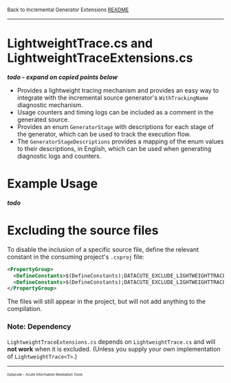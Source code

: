<small>Back to Incremental Generator Extensions [README](../README.md)</small>

---
# LightweightTrace.cs and LightweightTraceExtensions.cs
***todo - expand on copied points below***

- Provides a lightweight tracing mechanism and provides an easy way to integrate
  with the incremental source generator's `WithTrackingName` diagnostic mechanism.
- Usage counters and timing logs can be included as a comment in the generated source.
- Provides an enum `GeneratorStage` with descriptions for each stage of the generator,
  which can be used to track the execution flow.
- The `GeneratorStageDescriptions` provides a mapping of the enum values to their descriptions,
  in English, which can be used when generating diagnostic logs and counters.

# Example Usage

_**todo**_

# Excluding the source files

To disable the inclusion of a specific source file,
define the relevant constant in the consuming project's `.csproj` file:

```XML
<PropertyGroup>
  <DefineConstants>$(DefineConstants);DATACUTE_EXCLUDE_LIGHTWEIGHTTRACE</DefineConstants>
  <DefineConstants>$(DefineConstants);DATACUTE_EXCLUDE_LIGHTWEIGHTTRACEEXTENSIONS</DefineConstants>
</PropertyGroup>
```

The files will still appear in the project, but will not add anything to the compilation.

### Note: Dependency
`LightweightTraceExtensions.cs` depends on `LightweightTrace.cs` and will **not work** when it
is excluded. (Unless you supply your own implementation of `LightweightTrace<T>`.)

---
<small>
<small>
<small>
Datacute - Acute Information Revelation Tools
</small>
</small>
</small>